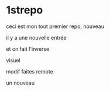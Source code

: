 # 1strepo

ceci est mon tout premier repo, nouveau

il y a une nouvelle entrée

et on fait l'inverse 

visuel

modif faites remote

un nouveau
